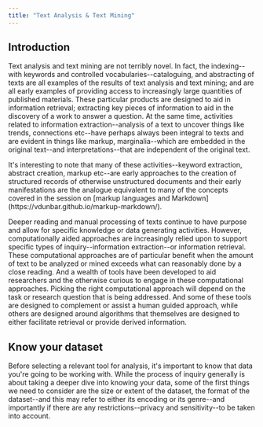 ```yaml
---
title: "Text Analysis & Text Mining"
---
```


## Introduction

Text analysis and text mining are not terribly novel. In fact, the indexing--with keywords and controlled vocabularies--cataloguing, and abstracting of texts are all examples of the results of text analysis and text mining; and are all early examples of providing access to increasingly large quantities of published materials. These particular products are designed to aid in information retrieval; extracting key pieces of information to aid in the discovery of a work to answer a question. At the same time, activities related to information extraction--analysis of a text to uncover things like trends, connections etc--have perhaps always been integral to texts and are evident in things like markup, marginalia--which are embedded in the original text--and interpretations--that are independent of the original text.

<div class = "note">
It's interesting to note that many of these activities--keyword extraction, abstract creation, markup etc--are early approaches to the creation of structured records of otherwise unstructured documents and their early manifestations are the analogue equivalent to many of the concepts covered in the session on [markup languages and Markdown](https://vdunbar.github.io/markup-markdown/).
</div>

Deeper reading and manual processing of texts continue to have purpose and allow for specific knowledge or data generating activities. However, computationally aided approaches are increasingly relied upon to support specific types of inquiry--information extraction--or information retrieval. These computational approaches are of particular benefit when the amount of text to be analyzed or mined exceeds what can reasonably done by a close reading. And a wealth of tools have been developed to aid researchers and the otherwise curious to engage in these computational approaches. Picking the right computational approach will depend on the task or research question that is being addressed. And some of these tools are designed to complement or assist a human guided approach, while others are designed around algorithms that themselves are designed to either facilitate retrieval or provide derived information.

## Know your dataset

Before selecting a relevant tool for analysis, it's important to know that data you're going to be working with. While the process of inquiry generally is about taking a deeper dive into knowing your data, some of the first things we need to consider are the size or extent of the dataset, the format of the dataset--and this may refer to either its encoding or its genre--and importantly if there are any restrictions--privacy and sensitivity--to be taken into account.
